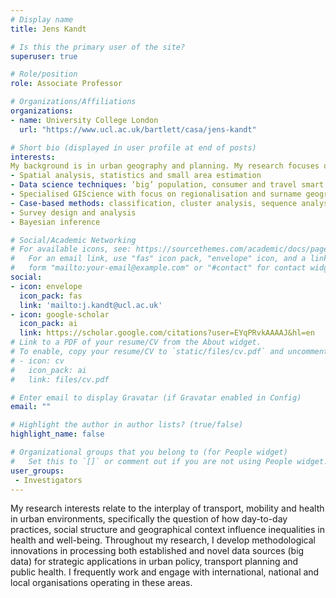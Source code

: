 ```yaml
---
# Display name
title: Jens Kandt

# Is this the primary user of the site?
superuser: true

# Role/position
role: Associate Professor

# Organizations/Affiliations
organizations:
- name: University College London
  url: "https://www.ucl.ac.uk/bartlett/casa/jens-kandt"

# Short bio (displayed in user profile at end of posts)
interests:
My background is in urban geography and planning. My research focuses on mobility, health and everyday life in cities
- Spatial analysis, statistics and small area estimation
- Data science techniques: ‘big’ population, consumer and travel smart card data
- Specialised GIScience with focus on regionalisation and surname geographies
- Case-based methods: classification, cluster analysis, sequence analysis, geodemographics
- Survey design and analysis
- Bayesian inference

# Social/Academic Networking
# For available icons, see: https://sourcethemes.com/academic/docs/page-builder/#icons
#   For an email link, use "fas" icon pack, "envelope" icon, and a link in the
#   form "mailto:your-email@example.com" or "#contact" for contact widget.
social:
- icon: envelope
  icon_pack: fas
  link: 'mailto:j.kandt@ucl.ac.uk'
- icon: google-scholar
  icon_pack: ai
  link: https://scholar.google.com/citations?user=EYqPRvkAAAAJ&hl=en
# Link to a PDF of your resume/CV from the About widget.
# To enable, copy your resume/CV to `static/files/cv.pdf` and uncomment the lines below.
# - icon: cv
#   icon_pack: ai
#   link: files/cv.pdf

# Enter email to display Gravatar (if Gravatar enabled in Config)
email: ""

# Highlight the author in author lists? (true/false)
highlight_name: false

# Organizational groups that you belong to (for People widget)
#   Set this to `[]` or comment out if you are not using People widget.
user_groups:
 - Investigators
---
```

My research interests relate to the interplay of transport, mobility and health in urban environments, specifically the question of how day-to-day practices, social structure and geographical context influence inequalities in health and well-being. Throughout my research, I develop methodological innovations in processing both established and novel data sources (big data) for strategic applications in urban policy, transport planning and public health. I frequently work and engage with international, national and local organisations operating in these areas.
